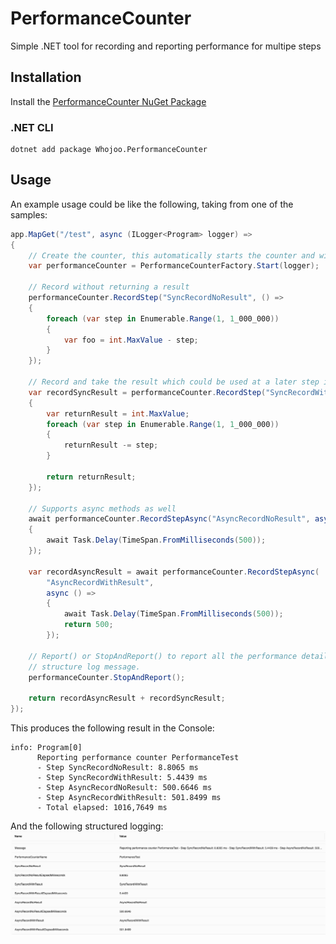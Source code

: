 # PerformanceCounter
Simple .NET tool for recording and reporting performance for multipe steps

## Installation

Install the [PerformanceCounter NuGet Package](https://www.nuget.org/packages/Whojoo.PerformanceCounter)

### .NET CLI

```
dotnet add package Whojoo.PerformanceCounter
```

## Usage

An example usage could be like the following, taking from one of the samples:
```csharp
app.MapGet("/test", async (ILogger<Program> logger) =>
{
    // Create the counter, this automatically starts the counter and will log to Information
    var performanceCounter = PerformanceCounterFactory.Start(logger);

    // Record without returning a result
    performanceCounter.RecordStep("SyncRecordNoResult", () =>
    {
        foreach (var step in Enumerable.Range(1, 1_000_000))
        {
            var foo = int.MaxValue - step;
        }
    });

    // Record and take the result which could be used at a later step if required
    var recordSyncResult = performanceCounter.RecordStep("SyncRecordWithResult", () =>
    {
        var returnResult = int.MaxValue;
        foreach (var step in Enumerable.Range(1, 1_000_000))
        {
            returnResult -= step;
        }

        return returnResult;
    });

    // Supports async methods as well
    await performanceCounter.RecordStepAsync("AsyncRecordNoResult", async () =>
    {
        await Task.Delay(TimeSpan.FromMilliseconds(500));
    });

    var recordAsyncResult = await performanceCounter.RecordStepAsync(
        "AsyncRecordWithResult", 
        async () =>
        {
            await Task.Delay(TimeSpan.FromMilliseconds(500));
            return 500;
        });

    // Report() or StopAndReport() to report all the performance details in a single
    // structure log message.
    performanceCounter.StopAndReport();

    return recordAsyncResult + recordSyncResult;
});
```

This produces the following result in the Console:
```
info: Program[0]
      Reporting performance counter PerformanceTest
      - Step SyncRecordNoResult: 8.8065 ms
      - Step SyncRecordWithResult: 5.4439 ms
      - Step AsyncRecordNoResult: 500.6646 ms
      - Step AsyncRecordWithResult: 501.8499 ms
      - Total elapsed: 1016,7649 ms
```

And the following structured logging:
![Structured-logging-example.png](assets/Structured-logging-example.png)